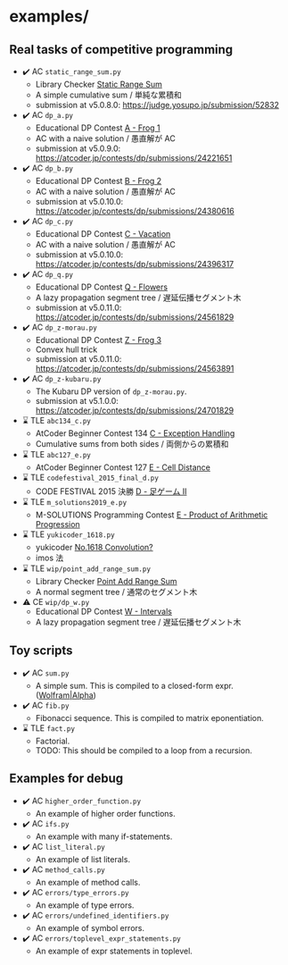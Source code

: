 # examples/

## Real tasks of competitive programming

- :heavy_check_mark: AC `static_range_sum.py`
  - Library Checker [Static Range Sum](https://judge.yosupo.jp/problem/static_range_sum)
  - A simple cumulative sum / 単純な累積和
  - submission at v5.0.8.0: <https://judge.yosupo.jp/submission/52832>
- :heavy_check_mark: AC `dp_a.py`
  - Educational DP Contest [A - Frog 1](https://atcoder.jp/contests/dp/tasks/dp_a)
  - AC with a naive solution / 愚直解が AC
  - submission at v5.0.9.0: <https://atcoder.jp/contests/dp/submissions/24221651>
- :heavy_check_mark: AC `dp_b.py`
  - Educational DP Contest [B - Frog 2](https://atcoder.jp/contests/dp/tasks/dp_b)
  - AC with a naive solution / 愚直解が AC
  - submission at v5.0.10.0: <https://atcoder.jp/contests/dp/submissions/24380616>
- :heavy_check_mark: AC `dp_c.py`
  - Educational DP Contest [C - Vacation](https://atcoder.jp/contests/dp/tasks/dp_c)
  - AC with a naive solution / 愚直解が AC
  - submission at v5.0.10.0: <https://atcoder.jp/contests/dp/submissions/24396317>
- :heavy_check_mark: AC `dp_q.py`
  - Educational DP Contest [Q - Flowers](https://atcoder.jp/contests/dp/tasks/dp_q)
  - A lazy propagation segment tree / 遅延伝播セグメント木
  - submission at v5.0.11.0: <https://atcoder.jp/contests/dp/submissions/24561829>
- :heavy_check_mark: AC `dp_z-morau.py`
  - Educational DP Contest [Z - Frog 3](https://atcoder.jp/contests/dp/tasks/dp_z)
  - Convex hull trick
  - submission at v5.0.11.0: <https://atcoder.jp/contests/dp/submissions/24563891>
- :heavy_check_mark: AC `dp_z-kubaru.py`
  - The Kubaru DP version of `dp_z-morau.py`.
  - submission at v5.1.0.0: <https://atcoder.jp/contests/dp/submissions/24701829>
- :hourglass: TLE `abc134_c.py`
  - AtCoder Beginner Contest 134 [C - Exception Handling](https://atcoder.jp/contests/abc134/tasks/abc134_c)
  - Cumulative sums from both sides / 両側からの累積和
- :hourglass: TLE `abc127_e.py`
  - AtCoder Beginner Contest 127 [E - Cell Distance](https://atcoder.jp/contests/abc127/tasks/abc127_e)
- :hourglass: TLE `codefestival_2015_final_d.py`
  - CODE FESTIVAL 2015 決勝 [D - 足ゲーム II](https://atcoder.jp/contests/code-festival-2015-final-open/tasks/codefestival_2015_final_d)
- :hourglass: TLE `m_solutions2019_e.py`
  - M-SOLUTIONS Programming Contest [E - Product of Arithmetic Progression](https://atcoder.jp/contests/m-solutions2019/tasks/m_solutions2019_e?lang=ja)
- :hourglass: TLE `yukicoder_1618.py`
  - yukicoder [No.1618 Convolution?](https://yukicoder.me/problems/no/1618)
  - imos 法
- :hourglass: TLE `wip/point_add_range_sum.py`
  - Library Checker [Point Add Range Sum](https://judge.yosupo.jp/problem/point_add_range_sum)
  - A normal segment tree / 通常のセグメント木
- :warning: CE `wip/dp_w.py`
  - Educational DP Contest [W - Intervals](https://atcoder.jp/contests/dp/tasks/dp_w)
  - A lazy propagation segment tree / 遅延伝播セグメント木

## Toy scripts

- :heavy_check_mark: AC `sum.py`
  - A simple sum. This is compiled to a closed-form expr. ([Wolfram&#124;Alpha](https://www.wolframalpha.com/input/?i=%5Csum_x%5E%7Bn+-+1%7D+%28ax+%2B+b%29))
- :heavy_check_mark: AC `fib.py`
  - Fibonacci sequence. This is compiled to matrix eponentiation.
- :hourglass: TLE `fact.py`
  - Factorial.
  - TODO: This should be compiled to a loop from a recursion.

## Examples for debug

- :heavy_check_mark: AC `higher_order_function.py`
  - An example of higher order functions.
- :heavy_check_mark: AC `ifs.py`
  - An example with many if-statements.
- :heavy_check_mark: AC `list_literal.py`
  - An example of list literals.
- :heavy_check_mark: AC `method_calls.py`
  - An example of method calls.
- :heavy_check_mark: AC `errors/type_errors.py`
  - An example of type errors.
- :heavy_check_mark: AC `errors/undefined_identifiers.py`
  - An example of symbol errors.
- :heavy_check_mark: AC `errors/toplevel_expr_statements.py`
  - An example of expr statements in toplevel.
